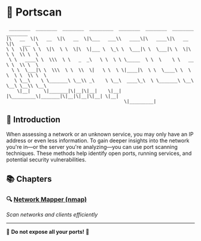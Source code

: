 # 🚚 Portscan

```
 ________  ________  ________  _________  ________  ________  ________  ________      
|\   __  \|\   __  \|\   __  \|\___   ___\\   ____\|\   ____\|\   __  \|\   ___  \    
\ \  \|\  \ \  \|\  \ \  \|\  \|___ \  \_\ \  \___|\ \  \___|\ \  \|\  \ \  \\ \  \   
 \ \   ____\ \  \\\  \ \   _  _\   \ \  \ \ \_____  \ \  \    \ \   __  \ \  \\ \  \  
  \ \  \___|\ \  \\\  \ \  \\  \|   \ \  \ \|____|\  \ \  \____\ \  \ \  \ \  \\ \  \ 
   \ \__\    \ \_______\ \__\\ _\    \ \__\  ____\_\  \ \_______\ \__\ \__\ \__\\ \__\
    \|__|     \|_______|\|__|\|__|    \|__| |\_________\|_______|\|__|\|__|\|__| \|__|
                                            \|_________|                              
```

## 📖 Introduction

When assessing a network or an unknown service, you may only have an IP address or even less information. To gain deeper insights into the network you're in—or the server you're analyzing—you can use port scanning techniques. These methods help identify open ports, running services, and potential security vulnerabilities.

## 📚 Chapters

### 🔍 [Network Mapper (nmap)](https://github.com/FloDevAT/Security-Documentation/tree/master/layer_4/portscan/nmap)
*Scan networks and clients efficiently*


---
🔐 **Do not expose all your ports!** 🚀
